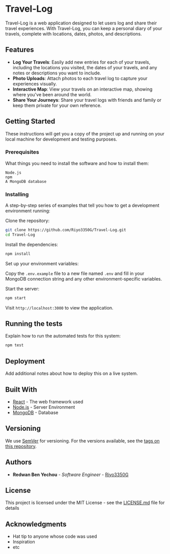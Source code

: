 
# Travel-Log

Travel-Log is a web application designed to let users log and share their travel experiences. With Travel-Log, you can keep a personal diary of your travels, complete with locations, dates, photos, and descriptions.

## Features

- **Log Your Travels**: Easily add new entries for each of your travels, including the locations you visited, the dates of your travels, and any notes or descriptions you want to include.
- **Photo Uploads**: Attach photos to each travel log to capture your experiences visually.
- **Interactive Map**: View your travels on an interactive map, showing where you've been around the world.
- **Share Your Journeys**: Share your travel logs with friends and family or keep them private for your own reference.

## Getting Started

These instructions will get you a copy of the project up and running on your local machine for development and testing purposes.

### Prerequisites

What things you need to install the software and how to install them:

```
Node.js
npm
A MongoDB database
```

### Installing

A step-by-step series of examples that tell you how to get a development environment running:

Clone the repository:

```bash
git clone https://github.com/Riyo3350G/Travel-Log.git
cd Travel-Log
```

Install the dependencies:

```bash
npm install
```

Set up your environment variables:

Copy the `.env.example` file to a new file named `.env` and fill in your MongoDB connection string and any other environment-specific variables.

Start the server:

```bash
npm start
```

Visit `http://localhost:3000` to view the application.

## Running the tests

Explain how to run the automated tests for this system:

```bash
npm test
```

## Deployment

Add additional notes about how to deploy this on a live system.

## Built With

* [React](https://reactjs.org/) - The web framework used
* [Node.js](https://nodejs.org/) - Server Environment
* [MongoDB](https://www.mongodb.com/) - Database

## Versioning

We use [SemVer](http://semver.org/) for versioning. For the versions available, see the [tags on this repository](https://github.com/Riyo3350G/Travel-Log/tags).

## Authors

* **Redwan Ben Yechou** - *Software Engineer* - [Riyo3350G](https://github.com/Riyo3350G)

## License

This project is licensed under the MIT License - see the [LICENSE.md](LICENSE.md) file for details

## Acknowledgments

* Hat tip to anyone whose code was used
* Inspiration
* etc
